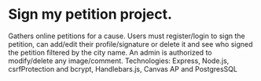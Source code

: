 # Sign my petition project.
Gathers online petitions for a cause. Users must register/login to sign the petition, can add/edit their profile/signature or delete it and see who signed the petition filtered by the city name. An admin is authorized to modify/delete any image/comment.
Technologies: Express, Node.js, csrfProtection and bcrypt, Handlebars.js, Canvas AP and PostgresSQL

